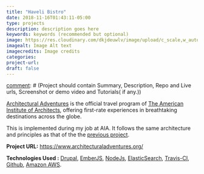 ```yaml
---
title: "Haveli Bistro"
date: 2018-11-16T01:43:11-05:00
type: projects
description: description goes here  
keywords: keywords (recommended but optional)
image: https://res.cloudinary.com/dkjdeuwlv/image/upload/c_scale,w_auto,q_auto/v1542351246/bargavkondapu.com/projects/haveli-bistro.webp
imagealt: Image Alt text  
imagecredits: Image credits
categories:
project-url:
draft: false
---
```


[comment]: # (Project should contain Summary, Description, Repo and Live urls, Screenshot or demo video and Tutorials( if any.))

[comment]: # (Website/organization description)
[Architectural Adventures](https://www.architecturaladventures.org/) is the official travel program of [The American Institute of Architects](https://www.aia.org/), offering first-rate experiences in breathtaking destinations across the globe.

[comment]: # (Details about project)
This is implemented during my job at AIA. It follows the same architecture and principles as that of the the [previous project](/projects/the-american-institute-of-architects).

**Project URL:** https://www.architecturaladventures.org/

**Technologies Used :**  [Drupal](https://www.drupal.org/), [EmberJS](https://www.emberjs.com/),
 [NodeJs](https://nodejs.org/en/), [ElasticSearch](https://www.elastic.co/), [Travis-CI](https://travis-ci.org/), [Github](https://github.com/), [Amazon AWS](https://aws.amazon.com/).

